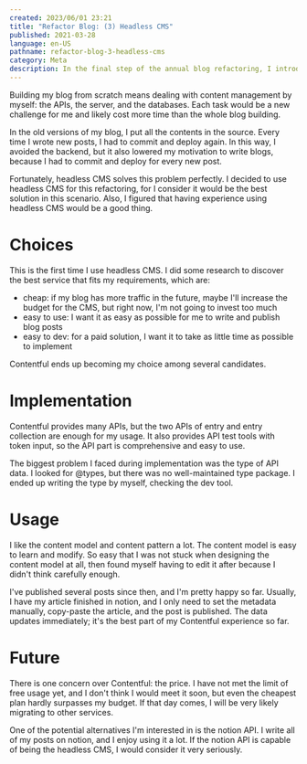 ```yaml
---
created: 2023/06/01 23:21
title: "Refactor Blog: (3) Headless CMS"
published: 2021-03-28
language: en-US
pathname: refactor-blog-3-headless-cms
category: Meta
description: In the final step of the annual blog refactoring, I introduced the usage of headless CMS.
---
```


Building my blog from scratch means dealing with content management by myself: the APIs, the server, and the databases. Each task would be a new challenge for me and likely cost more time than the whole blog building.

In the old versions of my blog, I put all the contents in the source. Every time I wrote new posts, I had to commit and deploy again. In this way, I avoided the backend, but it also lowered my motivation to write blogs, because I had to commit and deploy for every new post.

Fortunately, headless CMS solves this problem perfectly. I decided to use headless CMS for this refactoring, for I consider it would be the best solution in this scenario. Also, I figured that having experience using headless CMS would be a good thing.

# Choices

This is the first time I use headless CMS. I did some research to discover the best service that fits my requirements, which are:

- cheap: if my blog has more traffic in the future, maybe I'll increase the budget for the CMS, but right now, I'm not going to invest too much
- easy to use: I want it as easy as possible for me to write and publish blog posts
- easy to dev: for a paid solution, I want it to take as little time as possible to implement

Contentful ends up becoming my choice among several candidates.

# Implementation

Contentful provides many APIs, but the two APIs of entry and entry collection are enough for my usage. It also provides API test tools with token input, so the API part is comprehensive and easy to use.

The biggest problem I faced during implementation was the type of API data. I looked for @types, but there was no well-maintained type package. I ended up writing the type by myself, checking the dev tool.

# Usage

I like the content model and content pattern a lot. The content model is easy to learn and modify. So easy that I was not stuck when designing the content model at all, then found myself having to edit it after because I didn't think carefully enough.

I've published several posts since then, and I'm pretty happy so far. Usually, I have my article finished in notion, and I only need to set the metadata manually, copy-paste the article, and the post is published. The data updates immediately; it's the best part of my Contentful experience so far.

# Future

There is one concern over Contentful: the price. I have not met the limit of free usage yet, and I don't think I would meet it soon, but even the cheapest plan hardly surpasses my budget. If that day comes, I will be very likely migrating to other services.

One of the potential alternatives I'm interested in is the notion API. I write all of my posts on notion, and I enjoy using it a lot. If the notion API is capable of being the headless CMS, I would consider it very seriously.
